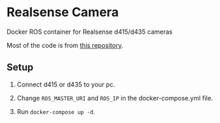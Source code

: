 # Realsense Camera

Docker ROS container for Realsense d415/d435 cameras

Most of the code is from [this repository](https://github.com/iory/docker-ros-realsense).

## Setup

1. Connect d415 or d435 to your pc.

2. Change `ROS_MASTER_URI` and `ROS_IP` in the docker-compose.yml file.

3. Run `docker-compose up -d`.